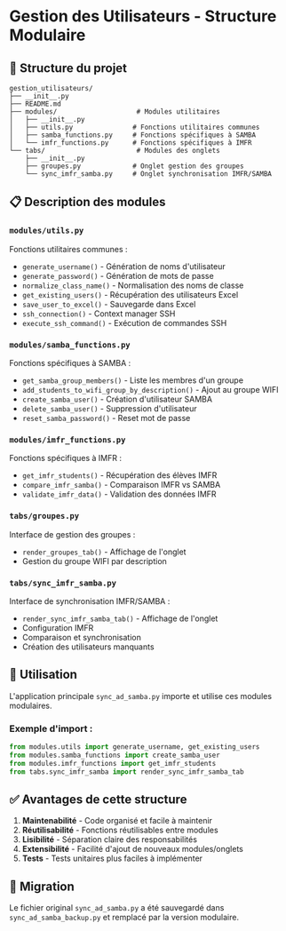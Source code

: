 # Gestion des Utilisateurs - Structure Modulaire

## 📁 Structure du projet

```
gestion_utilisateurs/
├── __init__.py
├── README.md
├── modules/                    # Modules utilitaires
│   ├── __init__.py
│   ├── utils.py               # Fonctions utilitaires communes
│   ├── samba_functions.py     # Fonctions spécifiques à SAMBA
│   └── imfr_functions.py      # Fonctions spécifiques à IMFR
└── tabs/                       # Modules des onglets
    ├── __init__.py
    ├── groupes.py             # Onglet gestion des groupes
    └── sync_imfr_samba.py     # Onglet synchronisation IMFR/SAMBA
```

## 📋 Description des modules

### `modules/utils.py`
Fonctions utilitaires communes :
- `generate_username()` - Génération de noms d'utilisateur
- `generate_password()` - Génération de mots de passe
- `normalize_class_name()` - Normalisation des noms de classe
- `get_existing_users()` - Récupération des utilisateurs Excel
- `save_user_to_excel()` - Sauvegarde dans Excel
- `ssh_connection()` - Context manager SSH
- `execute_ssh_command()` - Exécution de commandes SSH

### `modules/samba_functions.py`
Fonctions spécifiques à SAMBA :
- `get_samba_group_members()` - Liste les membres d'un groupe
- `add_students_to_wifi_group_by_description()` - Ajout au groupe WIFI
- `create_samba_user()` - Création d'utilisateur SAMBA
- `delete_samba_user()` - Suppression d'utilisateur
- `reset_samba_password()` - Reset mot de passe

### `modules/imfr_functions.py`
Fonctions spécifiques à IMFR :
- `get_imfr_students()` - Récupération des élèves IMFR
- `compare_imfr_samba()` - Comparaison IMFR vs SAMBA
- `validate_imfr_data()` - Validation des données IMFR

### `tabs/groupes.py`
Interface de gestion des groupes :
- `render_groupes_tab()` - Affichage de l'onglet
- Gestion du groupe WIFI par description

### `tabs/sync_imfr_samba.py`
Interface de synchronisation IMFR/SAMBA :
- `render_sync_imfr_samba_tab()` - Affichage de l'onglet
- Configuration IMFR
- Comparaison et synchronisation
- Création des utilisateurs manquants

## 🔧 Utilisation

L'application principale `sync_ad_samba.py` importe et utilise ces modules modulaires.

### Exemple d'import :

```python
from modules.utils import generate_username, get_existing_users
from modules.samba_functions import create_samba_user
from modules.imfr_functions import get_imfr_students
from tabs.sync_imfr_samba import render_sync_imfr_samba_tab
```

## ✅ Avantages de cette structure

1. **Maintenabilité** - Code organisé et facile à maintenir
2. **Réutilisabilité** - Fonctions réutilisables entre modules
3. **Lisibilité** - Séparation claire des responsabilités
4. **Extensibilité** - Facilité d'ajout de nouveaux modules/onglets
5. **Tests** - Tests unitaires plus faciles à implémenter

## 🔄 Migration

Le fichier original `sync_ad_samba.py` a été sauvegardé dans `sync_ad_samba_backup.py` et remplacé par la version modulaire.